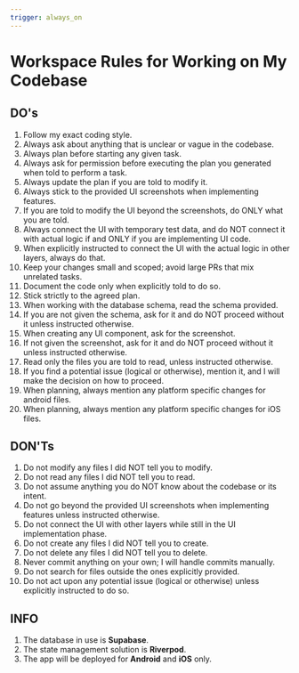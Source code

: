 ```yaml
---
trigger: always_on
---
```


# Workspace Rules for Working on My Codebase

## DO's
1. Follow my exact coding style.  
2. Always ask about anything that is unclear or vague in the codebase.  
3. Always plan before starting any given task.  
4. Always ask for permission before executing the plan you generated when told to perform a task.  
5. Always update the plan if you are told to modify it.  
6. Always stick to the provided UI screenshots when implementing features.  
7. If you are told to modify the UI beyond the screenshots, do ONLY what you are told.  
8. Always connect the UI with temporary test data, and do NOT connect it with actual logic if and ONLY if you are implementing UI code.  
9. When explicitly instructed to connect the UI with the actual logic in other layers, always do that.  
10. Keep your changes small and scoped; avoid large PRs that mix unrelated tasks.  
11. Document the code only when explicitly told to do so.  
12. Stick strictly to the agreed plan.  
13. When working with the database schema, read the schema provided.  
14. If you are not given the schema, ask for it and do NOT proceed without it unless instructed otherwise.
15. When creating any UI component, ask for the screenshot.  
16. If not given the screenshot, ask for it and do NOT proceed without it unless instructed otherwise.
17. Read only the files you are told to read, unless instructed otherwise.  
18. If you find a potential issue (logical or otherwise), mention it, and I will make the decision on how to proceed.
19. When planning, always mention any platform specific changes for android files.
20. When planning, always mention any platform specific changes for iOS files.

## DON'Ts
1. Do not modify any files I did NOT tell you to modify.  
2. Do not read any files I did NOT tell you to read.
3. Do not assume anything you do NOT know about the codebase or its intent.
4. Do not go beyond the provided UI screenshots when implementing features unless instructed otherwise. 
5. Do not connect the UI with other layers while still in the UI implementation phase.  
6. Do not create any files I did NOT tell you to create.  
7. Do not delete any files I did NOT tell you to delete.  
8. Never commit anything on your own; I will handle commits manually.  
9. Do not search for files outside the ones explicitly provided.  
10. Do not act upon any potential issue (logical or otherwise) unless explicitly instructed to do so.  

## INFO
1. The database in use is **Supabase**.  
2. The state management solution is **Riverpod**.  
3. The app will be deployed for **Android** and **iOS** only.  
